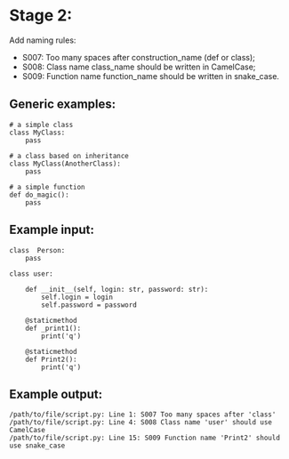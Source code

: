 # Stage 2:

Add naming rules:
- S007: Too many spaces after construction_name (def or class);
- S008: Class name class_name should be written in CamelCase;
- S009: Function name function_name should be written in snake_case.


## Generic examples:
```
# a simple class
class MyClass:
    pass

# a class based on inheritance
class MyClass(AnotherClass):
    pass
    
# a simple function
def do_magic():
    pass
```

## Example input:
```
class  Person:
    pass

class user:

    def __init__(self, login: str, password: str):
        self.login = login
        self.password = password

    @staticmethod
    def _print1():
        print('q')

    @staticmethod
    def Print2():
        print('q')
```

## Example output:
```
/path/to/file/script.py: Line 1: S007 Too many spaces after 'class'
/path/to/file/script.py: Line 4: S008 Class name 'user' should use CamelCase
/path/to/file/script.py: Line 15: S009 Function name 'Print2' should use snake_case
```